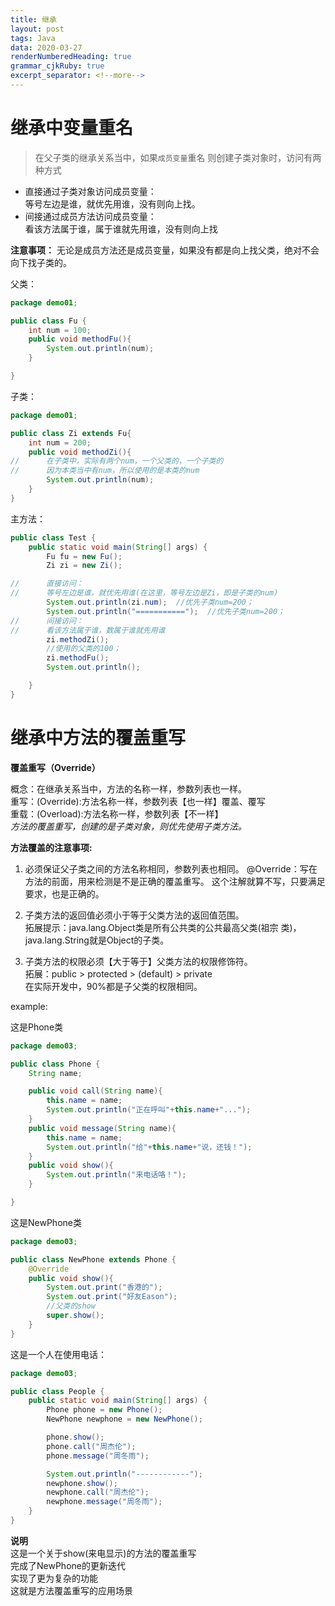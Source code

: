 ```yaml
---
title: 继承
layout: post
tags: Java
data: 2020-03-27
renderNumberedHeading: true
grammar_cjkRuby: true
excerpt_separator: <!--more-->
---
```

<!--more-->
# 继承中变量重名

>在父子类的继承关系当中，如果`成员变量`重名
>则创建子类对象时，访问有两种方式

- 直接通过子类对象访问成员变量：        
		等号左边是谁，就优先用谁，没有则向上找。     
- 间接通过成员方法访问成员变量：      
		看该方法属于谁，属于谁就先用谁，没有则向上找     

**注意事项：** 
    无论是成员方法还是成员变量，如果没有都是向上找父类，绝对不会向下找子类的。   

父类：
``` java
package demo01;

public class Fu {
    int num = 100;
    public void methodFu(){
        System.out.println(num);
    }

}
```
子类：
``` java
package demo01;

public class Zi extends Fu{
    int num = 200;
    public void methodZi(){
//      在子类中，实际有两个num，一个父类的，一个子类的
//      因为本类当中有num，所以使用的是本类的num
        System.out.println(num);
    }
}

```
主方法：
``` java
public class Test {
    public static void main(String[] args) {
        Fu fu = new Fu();
        Zi zi = new Zi();

//      直接访问：
//      等号左边是谁，就优先用谁(在这里，等号左边是Zi，即是子类的num)
        System.out.println(zi.num);  //优先子类num=200；
        System.out.println("===========");  //优先子类num=200；
//      间接访问：
//      看该方法属于谁，数属于谁就先用谁
        zi.methodZi();
        //使用的父类的100；
        zi.methodFu();
        System.out.println();

    }
}
```
# 继承中方法的覆盖重写

**覆盖重写（Override）**

概念：在继承关系当中，方法的名称一样，参数列表也一样。          
重写：(Override):方法名称一样，参数列表【也一样】覆盖、覆写       
重载：(Overload):方法名称一样，参数列表【不一样】    
*方法的覆盖重写，创建的是子类对象，则优先使用子类方法。*

**方法覆盖的注意事项:**      
1. 必须保证父子类之间的方法名称相同，参数列表也相同。
@Override：写在方法的前面，用来检测是不是正确的覆盖重写。
这个注解就算不写，只要满足要求，也是正确的。     

2. 子类方法的返回值必须小于等于父类方法的返回值范围。           
拓展提示：java.lang.Object类是所有公共类的公共最高父类(祖宗     类)，java.lang.String就是Object的子类。    

3. 子类方法的权限必须【大于等于】父类方法的权限修饰符。        
拓展：public > protected > (default) > private      
在实际开发中，90%都是子父类的权限相同。     

example:   

这是Phone类      
```java
package demo03;

public class Phone {
    String name;

    public void call(String name){
        this.name = name;
        System.out.println("正在呼叫"+this.name+"...");
    }
    public void message(String name){
        this.name = name;
        System.out.println("给"+this.name+"说，还钱！");
    }
    public void show(){
        System.out.println("来电话咯！");
    }

}

```

这是NewPhone类   
```java
package demo03;

public class NewPhone extends Phone {
    @Override
    public void show(){
        System.out.print("香港的");
        System.out.print("好友Eason");
        //父类的show
        super.show();
    }
}

```
这是一个人在使用电话：   
```java
package demo03;

public class People {
    public static void main(String[] args) {
        Phone phone = new Phone();
        NewPhone newphone = new NewPhone();

        phone.show();
        phone.call("周杰伦");
        phone.message("周冬雨");

        System.out.println("------------");
        newphone.show();
        newphone.call("周杰伦");
        newphone.message("周冬雨");
    }
}
```
**说明**   
这是一个关于show(来电显示)的方法的覆盖重写     
完成了NewPhone的更新迭代    
实现了更为复杂的功能     
这就是方法覆盖重写的应用场景    